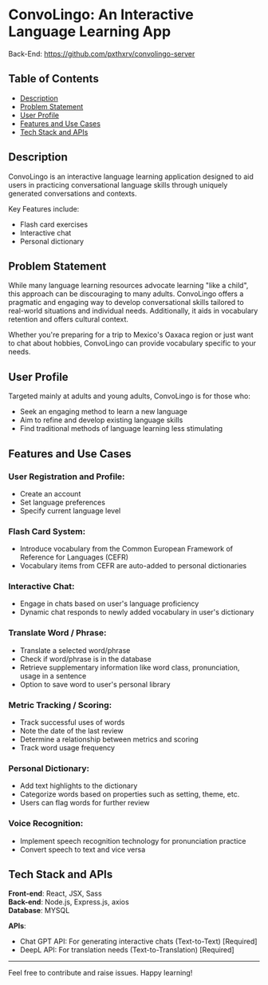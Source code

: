 # ConvoLingo: An Interactive Language Learning App
Back-End: https://github.com/pxthxrv/convolingo-server

## Table of Contents
- [Description](#description)
- [Problem Statement](#problem-statement)
- [User Profile](#user-profile)
- [Features and Use Cases](#features-and-use-cases)
- [Tech Stack and APIs](#tech-stack-and-apis)

## Description
ConvoLingo is an interactive language learning application designed to aid users in practicing conversational language skills through uniquely generated conversations and contexts.

Key Features include:
- Flash card exercises
- Interactive chat
- Personal dictionary

## Problem Statement
While many language learning resources advocate learning "like a child", this approach can be discouraging to many adults. ConvoLingo offers a pragmatic and engaging way to develop conversational skills tailored to real-world situations and individual needs. Additionally, it aids in vocabulary retention and offers cultural context.

Whether you're preparing for a trip to Mexico's Oaxaca region or just want to chat about hobbies, ConvoLingo can provide vocabulary specific to your needs.

## User Profile
Targeted mainly at adults and young adults, ConvoLingo is for those who:
- Seek an engaging method to learn a new language
- Aim to refine and develop existing language skills
- Find traditional methods of language learning less stimulating

## Features and Use Cases

### User Registration and Profile:
- Create an account 
- Set language preferences
- Specify current language level

### Flash Card System:
- Introduce vocabulary from the Common European Framework of Reference for Languages (CEFR)
- Vocabulary items from CEFR are auto-added to personal dictionaries

### Interactive Chat:
- Engage in chats based on user's language proficiency
- Dynamic chat responds to newly added vocabulary in user's dictionary

### Translate Word / Phrase:
- Translate a selected word/phrase
- Check if word/phrase is in the database
- Retrieve supplementary information like word class, pronunciation, usage in a sentence
- Option to save word to user's personal library

### Metric Tracking / Scoring: 
- Track successful uses of words
- Note the date of the last review
- Determine a relationship between metrics and scoring
- Track word usage frequency

### Personal Dictionary:
- Add text highlights to the dictionary
- Categorize words based on properties such as setting, theme, etc.
- Users can flag words for further review

### Voice Recognition:
- Implement speech recognition technology for pronunciation practice
- Convert speech to text and vice versa

## Tech Stack and APIs

**Front-end**: React, JSX, Sass  
**Back-end**: Node.js, Express.js, axios  
**Database**: MYSQL  

**APIs**:
- Chat GPT API: For generating interactive chats (Text-to-Text) [Required]
- DeepL API: For translation needs (Text-to-Translation) [Required]

---

Feel free to contribute and raise issues. Happy learning!